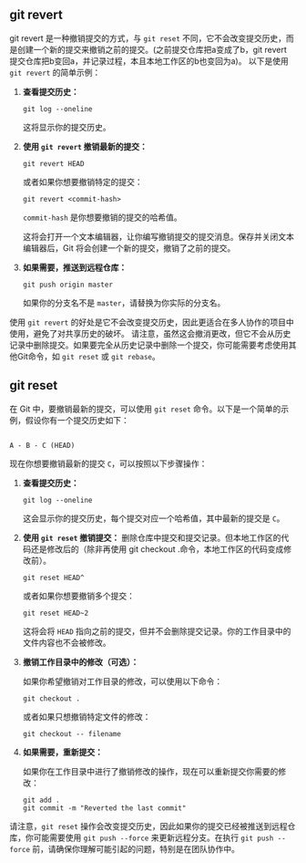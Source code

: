 ## **git revert**

git revert 是一种撤销提交的方式，与 `git reset` 不同，它不会改变提交历史，而是创建一个新的提交来撤销之前的提交。(之前提交仓库把a变成了b，git revert 提交仓库把b变回a，并记录过程，本且本地工作区的b也变回为a)。
以下是使用 `git revert` 的简单示例：

1. **查看提交历史：**

   ```
   git log --oneline
   ```

   这将显示你的提交历史。

2. **使用 `git revert` 撤销最新的提交：**

   ```
   git revert HEAD
   ```

   或者如果你想要撤销特定的提交：

   ```
   git revert <commit-hash>
   ```

   `commit-hash` 是你想要撤销的提交的哈希值。

   这将会打开一个文本编辑器，让你编写撤销提交的提交消息。保存并关闭文本编辑器后，Git 将会创建一个新的提交，撤销了之前的提交。

3. **如果需要，推送到远程仓库：**

   ```
   git push origin master
   ```

   如果你的分支名不是 `master`，请替换为你实际的分支名。

使用 `git revert` 的好处是它不会改变提交历史，因此更适合在多人协作的项目中使用，避免了对共享历史的破坏。
请注意，虽然这会撤消更改，但它不会从历史记录中删除提交。如果要完全从历史记录中删除一个提交，你可能需要考虑使用其他Git命令，如 `git reset` 或 `git rebase`。



## **git reset**

在 Git 中，要撤销最新的提交，可以使用 `git reset` 命令。以下是一个简单的示例，假设你有一个提交历史如下：

```

A - B - C (HEAD)
```

现在你想要撤销最新的提交 `C`，可以按照以下步骤操作：

1. **查看提交历史：**

   ```
   git log --oneline
   ```

   这会显示你的提交历史，每个提交对应一个哈希值，其中最新的提交是 `C`。

2. **使用 `git reset` 撤销提交：**
 删除仓库中提交和提交记录。但本地工作区的代码还是修改后的（除非再使用 git checkout .命令，本地工作区的代码变成修改前）。
   ```
   git reset HEAD^
   ```

   或者如果你想要撤销多个提交：

   ```
   git reset HEAD~2
   ```

   这将会将 `HEAD` 指向之前的提交，但并不会删除提交记录。你的工作目录中的文件内容也不会被修改。

3. **撤销工作目录中的修改（可选）：**

   如果你希望撤销对工作目录的修改，可以使用以下命令：

   ```
   git checkout .
   ```

   或者如果只想撤销特定文件的修改：

   ```
   git checkout -- filename
   ```

4. **如果需要，重新提交：**

   如果你在工作目录中进行了撤销修改的操作，现在可以重新提交你需要的修改：

   ```
   git add .
   git commit -m "Reverted the last commit"
   ```

请注意，`git reset` 操作会改变提交历史，因此如果你的提交已经被推送到远程仓库，你可能需要使用 `git push --force` 来更新远程分支。在执行 `git push --force` 前，请确保你理解可能引起的问题，特别是在团队协作中。

